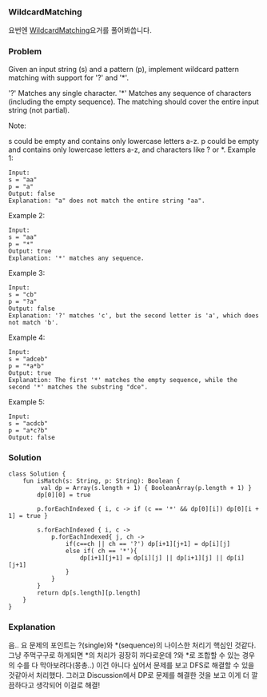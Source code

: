 ### WildcardMatching


요번엔 [WildcardMatching](https://leetcode.com/problems/wildcard-matching/)요거를 풀어봐씁니다.

### Problem

Given an input string (s) and a pattern (p), implement wildcard pattern matching with support for '?' and '*'.

'?' Matches any single character.
'*' Matches any sequence of characters (including the empty sequence).
The matching should cover the entire input string (not partial).

Note:

s could be empty and contains only lowercase letters a-z.
p could be empty and contains only lowercase letters a-z, and characters like ? or *.
Example 1:

```
Input:
s = "aa"
p = "a"
Output: false
Explanation: "a" does not match the entire string "aa".
```
Example 2:

```
Input:
s = "aa"
p = "*"
Output: true
Explanation: '*' matches any sequence.
```
Example 3:

```
Input:
s = "cb"
p = "?a"
Output: false
Explanation: '?' matches 'c', but the second letter is 'a', which does not match 'b'.
```
Example 4:

```
Input:
s = "adceb"
p = "*a*b"
Output: true
Explanation: The first '*' matches the empty sequence, while the second '*' matches the substring "dce".
```
Example 5:

```
Input:
s = "acdcb"
p = "a*c?b"
Output: false
```

### Solution

```
class Solution {
    fun isMatch(s: String, p: String): Boolean {
         val dp = Array(s.length + 1) { BooleanArray(p.length + 1) }
        dp[0][0] = true

        p.forEachIndexed { i, c -> if (c == '*' && dp[0][i]) dp[0][i + 1] = true }

        s.forEachIndexed { i, c ->
            p.forEachIndexed{ j, ch ->
                if(c==ch || ch == '?') dp[i+1][j+1] = dp[i][j]
                else if( ch == '*'){
                    dp[i+1][j+1] = dp[i][j] || dp[i+1][j] || dp[i][j+1]
                }
            }
        }
        return dp[s.length][p.length]
    }
}
```

### Explanation

음.. 요 문제의 포인트는 \?(single)와 \*(sequence)의 나이스한 처리기 핵심인 것같다. 그냥 주먹구구로 하게되면 \*의 처리가 굉장히 까다로운데 ?와 \*로 조합할 수 있는 경우의 수를 다 막아보려다(몽총..) 이건 아니다 싶어서 문제를 보고 DFS로 해결할 수 있을 것같아서 처리했다. 그러고 Discussion에서 DP로 문제를 해결한 것을 보고 이게 더 깔끔하다고 생각되어 이걸로 해결!
